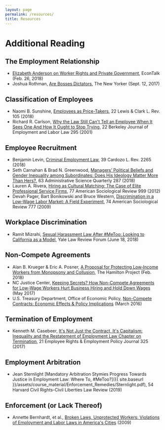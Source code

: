```yaml
---
layout: page
permalink: /resources/
title: Resources
---
```



# Additional Reading 

## The Employment Relationship

- [Elizabeth Anderson on Worker Rights and Private Government](http://bit.ly/37AUk7e), EconTalk (Feb. 26, 2018)
- Joshua Rothman, [Are Bosses Dictators](http://bit.ly/2RyGRaC), The New Yorker (Sept. 12, 2017)

## Classification of Employees 

- Naomi B. Sunshine, [Employees as Price-Takers](https://law.lclark.edu/live/files/26322-lcb221article3sunshinepdf), 22 Lewis & Clark L. Rev. 105 (2018)
- Richard R. Carlson, [Why the Law Still Can't Tell an Employee When It Sees One And How It Ought to Stop Trying](https://www.jstor.org/stable/24052136), 22 Berkeley Journal of Employment and Labor Law 295 (2001)

## Employee Recruitment 

- Benjamin Levin, [Criminal Employment Law](http://cardozolawreview.com/wp-content/uploads/2018/08/LEVIN.39.6.6-1.pdf), 39 Cardozo L. Rev. 2265 (2018)
- Seth Carnahan & Brad N. Greenwood, [Managers’ Political Beliefs and Gender Inequality among Subordinates: Does His Ideology Matter More Than Hers?](https://journals.sagepub.com/doi/abs/10.1177/0001839217708780?casa_token=8dgEY6B1kD0AAAAA%3A6S_jMhoHJ1QtPoOvmyNKgm9426rv7i9doWiT2kxx5hrfHbhZvCZx8wQm4B9e20fLHp-LWFuTxFjgG7Y#articleCitationDownloadContainer), 63 Administrative Science Quarterly 287 (2018)
- Lauren A. Rivera, [Hiring as Cultural Matching: The Case of Elite Professional Service Firms](https://www.jstor.org/stable/4172308), 77 American Sociological Review 999 (2012)
- Devah Pager, Bart Bonikowski and Bruce Western, [Discrimination in a Low-Wage Labor Market: A Field Experiment](https://www.jstor.org/stable/27736094), 74 American Sociological Review 777 (2009)

## Workplace Discrimination 

- Ramit Mizrahi, [Sexual Harassment Law After #MeToo: Looking to California as a Model](https://www.yalelawjournal.org/pdf/Mizrahi_9ssdtnny.pdf), Yale Law Review Forum (June 18, 2018)

## Non-Compete Agreements 

- Alan B. Krueger & Eric A. Posner, [A Proposal for Protecting Low‑Income Workers from Monopsony and Collusion](https://www.brookings.edu/wp-content/uploads/2018/02/es_2272018_protecting_low_income_workers_from_monopsony_collusion_krueger_posner_pp.pdf), The Hamilton Project (Feb. 2018)
- NC Justice Center, [Keeping Secrets? How Non-Compete Agreements for Low-Wage Workers Hurt Business Hiring and Hold Down Wages](https://ncjustice.org/?q=workers-rights/nc-justice-brief-keeping-secrets-how-non-compete-agreements-low-wage-workers-hurt) (May 2017)
- U.S. Treasury Department, Office of Economic Policy, [Non-Compete Contracts: Economic Effects & Policy Implications](https://www.treasury.gov/resource-center/economic-policy/Documents/UST%20Non-competes%20Report.pdf) (March 2016)

## Termination of Employment

- Kenneth M. Casebeer, [It's Not Just the Contract, It's Capitalism: Inequality and the Restatement of Employment Law Chapter on Termination](https://heinonline.org/HOL/Page?handle=hein.journals/emplrght21&collection=journals&id=331&startid=&endid=340), 21 Employee Rights & Employment Policy Journal 325 (2017)

## Employment Arbitration 

- Jean Sternlight [Mandatory Arbitration Stymies Progress Towards Justice in Employment Law: Where To, #MeToo?]({{ site.baseurl }}/assets/course_material/Enforcement_Remedies/Sternlight.pdf), 54 Harvard Civil Rights-Civil Liberties Law Review (2019)

## Enforcement (or Lack Thereof)

- Annette Bernhardt, et al., [Broken Laws, Unprotected Workers: Violations of Employment and Labor Laws in America's Cities](https://www.nelp.org/wp-content/uploads/2015/03/BrokenLawsReport2009.pdf) (2009)
